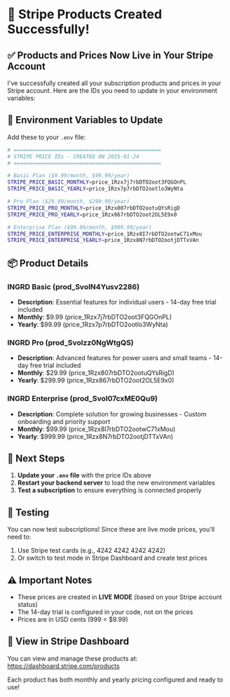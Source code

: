 # 🎉 Stripe Products Created Successfully!

## ✅ Products and Prices Now Live in Your Stripe Account

I've successfully created all your subscription products and prices in your Stripe account. Here are the IDs you need to update in your environment variables:

## 📝 Environment Variables to Update

Add these to your `.env` file:

```bash
# ===============================================
# STRIPE PRICE IDs - CREATED ON 2025-01-24
# ===============================================

# Basic Plan ($9.99/month, $99.99/year)
STRIPE_PRICE_BASIC_MONTHLY=price_1Rzx7j7rbDTO2oot3FQGOnPL
STRIPE_PRICE_BASIC_YEARLY=price_1Rzx7p7rbDTO2ootlo3WyNta

# Pro Plan ($29.99/month, $299.99/year)  
STRIPE_PRICE_PRO_MONTHLY=price_1Rzx807rbDTO2ootuQYsRigD
STRIPE_PRICE_PRO_YEARLY=price_1Rzx867rbDTO2oot2OL5E9x0

# Enterprise Plan ($99.99/month, $999.99/year)
STRIPE_PRICE_ENTERPRISE_MONTHLY=price_1Rzx8I7rbDTO2ootwC71xMou
STRIPE_PRICE_ENTERPRISE_YEARLY=price_1Rzx8N7rbDTO2ootjDTTxVAn
```

## 📦 Product Details

### INGRD Basic (prod_SvolN4Yusv2286)
- **Description**: Essential features for individual users - 14-day free trial included
- **Monthly**: $9.99 (price_1Rzx7j7rbDTO2oot3FQGOnPL)
- **Yearly**: $99.99 (price_1Rzx7p7rbDTO2ootlo3WyNta)

### INGRD Pro (prod_Svolzz0NgWtgQS)
- **Description**: Advanced features for power users and small teams - 14-day free trial included
- **Monthly**: $29.99 (price_1Rzx807rbDTO2ootuQYsRigD)
- **Yearly**: $299.99 (price_1Rzx867rbDTO2oot2OL5E9x0)

### INGRD Enterprise (prod_Svol07cxME0Qu9)
- **Description**: Complete solution for growing businesses - Custom onboarding and priority support
- **Monthly**: $99.99 (price_1Rzx8I7rbDTO2ootwC71xMou)
- **Yearly**: $999.99 (price_1Rzx8N7rbDTO2ootjDTTxVAn)

## 🚀 Next Steps

1. **Update your `.env` file** with the price IDs above
2. **Restart your backend server** to load the new environment variables
3. **Test a subscription** to ensure everything is connected properly

## 🧪 Testing

You can now test subscriptions! Since these are live mode prices, you'll need to:
1. Use Stripe test cards (e.g., 4242 4242 4242 4242)
2. Or switch to test mode in Stripe Dashboard and create test prices

## ⚠️ Important Notes

- These prices are created in **LIVE MODE** (based on your Stripe account status)
- The 14-day trial is configured in your code, not on the prices
- Prices are in USD cents (999 = $9.99)

## 🔗 View in Stripe Dashboard

You can view and manage these products at:
https://dashboard.stripe.com/products

Each product has both monthly and yearly pricing configured and ready to use!
